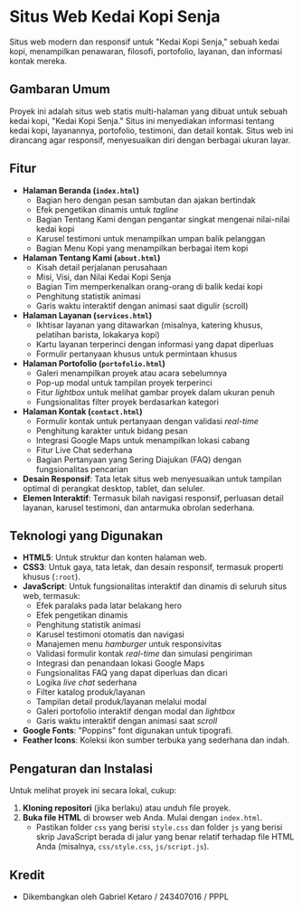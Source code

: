 # Situs Web Kedai Kopi Senja

Situs web modern dan responsif untuk "Kedai Kopi Senja," sebuah kedai kopi, menampilkan penawaran, filosofi, portofolio, layanan, dan informasi kontak mereka.

## Gambaran Umum

Proyek ini adalah situs web statis multi-halaman yang dibuat untuk sebuah kedai kopi, "Kedai Kopi Senja." Situs ini menyediakan informasi tentang kedai kopi, layanannya, portofolio, testimoni, dan detail kontak. Situs web ini dirancang agar responsif, menyesuaikan diri dengan berbagai ukuran layar.

## Fitur

- **Halaman Beranda (`index.html`)**
  - Bagian hero dengan pesan sambutan dan ajakan bertindak
  - Efek pengetikan dinamis untuk _tagline_
  - Bagian Tentang Kami dengan pengantar singkat mengenai nilai-nilai kedai kopi
  - Karusel testimoni untuk menampilkan umpan balik pelanggan
  - Bagian Menu Kopi yang menampilkan berbagai item kopi
- **Halaman Tentang Kami (`about.html`)**
  - Kisah detail perjalanan perusahaan
  - Misi, Visi, dan Nilai Kedai Kopi Senja
  - Bagian Tim memperkenalkan orang-orang di balik kedai kopi
  - Penghitung statistik animasi
  - Garis waktu interaktif dengan animasi saat digulir (scroll)
- **Halaman Layanan (`services.html`)**
  - Ikhtisar layanan yang ditawarkan (misalnya, katering khusus, pelatihan barista, lokakarya kopi)
  - Kartu layanan terperinci dengan informasi yang dapat diperluas
  - Formulir pertanyaan khusus untuk permintaan khusus
- **Halaman Portofolio (`portofolio.html`)**
  - Galeri menampilkan proyek atau acara sebelumnya
  - Pop-up modal untuk tampilan proyek terperinci
  - Fitur _lightbox_ untuk melihat gambar proyek dalam ukuran penuh
  - Fungsionalitas filter proyek berdasarkan kategori
- **Halaman Kontak (`contact.html`)**
  - Formulir kontak untuk pertanyaan dengan validasi _real-time_
  - Penghitung karakter untuk bidang pesan
  - Integrasi Google Maps untuk menampilkan lokasi cabang
  - Fitur Live Chat sederhana
  - Bagian Pertanyaan yang Sering Diajukan (FAQ) dengan fungsionalitas pencarian
- **Desain Responsif**: Tata letak situs web menyesuaikan untuk tampilan optimal di perangkat desktop, tablet, dan seluler.
- **Elemen Interaktif**: Termasuk bilah navigasi responsif, perluasan detail layanan, karusel testimoni, dan antarmuka obrolan sederhana.

## Teknologi yang Digunakan

- **HTML5**: Untuk struktur dan konten halaman web.
- **CSS3**: Untuk gaya, tata letak, dan desain responsif, termasuk properti khusus (`:root`).
- **JavaScript**: Untuk fungsionalitas interaktif dan dinamis di seluruh situs web, termasuk:
  - Efek paralaks pada latar belakang hero
  - Efek pengetikan dinamis
  - Penghitung statistik animasi
  - Karusel testimoni otomatis dan navigasi
  - Manajemen menu _hamburger_ untuk responsivitas
  - Validasi formulir kontak _real-time_ dan simulasi pengiriman
  - Integrasi dan penandaan lokasi Google Maps
  - Fungsionalitas FAQ yang dapat diperluas dan dicari
  - Logika _live chat_ sederhana
  - Filter katalog produk/layanan
  - Tampilan detail produk/layanan melalui modal
  - Galeri portofolio interaktif dengan modal dan _lightbox_
  - Garis waktu interaktif dengan animasi saat _scroll_
- **Google Fonts**: "Poppins" font digunakan untuk tipografi.
- **Feather Icons**: Koleksi ikon sumber terbuka yang sederhana dan indah.

## Pengaturan dan Instalasi

Untuk melihat proyek ini secara lokal, cukup:

1.  **Kloning repositori** (jika berlaku) atau unduh file proyek.
2.  **Buka file HTML** di browser web Anda. Mulai dengan `index.html`.
    - Pastikan folder `css` yang berisi `style.css` dan folder `js` yang berisi skrip JavaScript berada di jalur yang benar relatif terhadap file HTML Anda (misalnya, `css/style.css`, `js/script.js`).

## Kredit

- Dikembangkan oleh Gabriel Ketaro / 243407016 / PPPL
